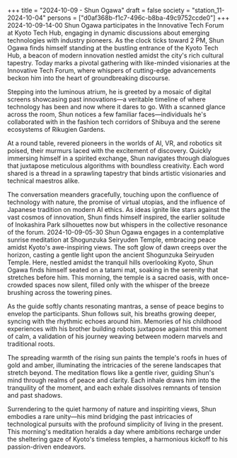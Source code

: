 +++
title = "2024-10-09 - Shun Ogawa"
draft = false
society = "station_11-2024-10-04"
persons = ["d0af368b-f1c7-496c-b8ba-49c9752ccde0"]
+++
2024-10-09-14-00
Shun Ogawa participates in the Innovative Tech Forum at Kyoto Tech Hub, engaging in dynamic discussions about emerging technologies with industry pioneers.
As the clock ticks toward 2 PM, Shun Ogawa finds himself standing at the bustling entrance of the Kyoto Tech Hub, a beacon of modern innovation nestled amidst the city's rich cultural tapestry. Today marks a pivotal gathering with like-minded visionaries at the Innovative Tech Forum, where whispers of cutting-edge advancements beckon him into the heart of groundbreaking discourse.

Stepping into the luminous atrium, he is greeted by a mosaic of digital screens showcasing past innovations—a veritable timeline of where technology has been and now where it dares to go. With a scanned glance across the room, Shun notices a few familiar faces—individuals he's collaborated with in the fashion tech corridors of Shibuya and the serene ecosystems of Rikugien Gardens.

At a round table, revered pioneers in the worlds of AI, VR, and robotics sit poised, their murmurs laced with the excitement of discovery. Quickly immersing himself in a spirited exchange, Shun navigates through dialogues that juxtapose meticulous algorithms with boundless creativity. Each word shared is a thread in a sprawling tapestry that binds artistic visionaries and technical maestros alike.

The conversation meanders gracefully, touching upon the confluence of technology with nature, the promise of virtual utopias, and the influence of Japanese tradition on modern AI ethics. As ideas ignite like stars against the vast cosmos of innovation, Shun finds himself inspired, the earlier solitude of Inokashira Park silhouettes now but whispers in the collective resonance of the forum.
2024-10-09-05-30
Shun Ogawa engages in a contemplative sunrise meditation at Shogunzuka Seiryuden Temple, embracing peace amidst Kyoto's awe-inspiring views.
The soft glow of dawn creeps over the horizon, casting a gentle light upon the ancient Shogunzuka Seiryuden Temple. Here, nestled amidst the tranquil hills overlooking Kyoto, Shun Ogawa finds himself seated on a tatami mat, soaking in the serenity that stretches before him. This morning, the temple is a sacred oasis, with once-crowded spaces now silent, filled only with the whisper of the breeze brushing across the towering pines.

As the guide softly chants resonating mantras, a sense of peace begins to envelop the participants. Shun follows suit, his breaths growing deeper, syncing with the rhythmic echoes around him. Memories of his childhood experiences with his brother building robots juxtapose against this moment of calm, a validation of his journey weaving between modern marvels and traditional roots.

The spreading warmth of the rising sun paints the temple's roofs in hues of gold and amber, illuminating the intricacies of the serene landscapes that stretch beyond. The meditation flows like a gentle river, guiding Shun's mind through realms of peace and clarity. Each inhale draws him into the tranquility of the moment, and each exhale dissolves remnants of tension and past shadows.

Surrendering to the quiet harmony of nature and inspiriting views, Shun embodies a rare unity—his mind bridging the past intricacies of technological pursuits with the profound simplicity of living in the present. This morning's meditation heralds a day where ambitions recharge under the sheltering gaze of Kyoto's timeless temples, a harmonious kickoff to his passion-driven endeavors.

